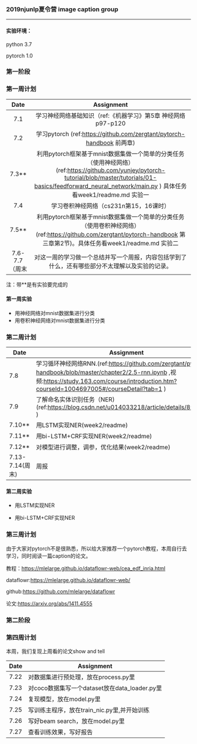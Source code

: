 ###  2019njunlp夏令营 image caption group

---

#### 实验环境：

python 3.7

pytorch 1.0

### 第一阶段

### 第一周计划

|     Date      |                          Assignment                          |
| :-----------: | :----------------------------------------------------------: |
|      7.1      | 学习神经网络基础知识（ref:《机器学习》第5章 神经网络p97-p120 |
|      7.2      | 学习pytorch (ref:https://github.com/zergtant/pytorch-handbook      前两章) |
|     7.3**     | 利用pytorch框架基于mnist数据集做一个简单的分类任务（使用神经网络）(ref:https://github.com/yunjey/pytorch-tutorial/blob/master/tutorials/01-basics/feedforward_neural_network/main.py ) 具体任务看week1/readme.md 实验一 |
|      7.4      |            学习卷积神经网络（cs231n第15，16课时）            |
|     7.5**     | 利用pytorch框架基于mnist数据集做一个简单的分类任务（使用卷积神经网络）(ref:https://github.com/zergtant/pytorch-handbook      第三章第2节)。具体任务看week1/readme.md 实验二 |
| 7.6-7.7（周末 | 对这一周的学习做一个总结并写一个周报，内容包括学到了什么，还有哪些部分不太理解以及实验的记录。 |

注：带**是有实验要完成的

#### 第一周实验

* 用神经网络对mnist数据集进行分类
* 用卷积神经网络对mnist数据集进行分类



### 第二周计划

| Date            | Assignment                                                   |
| --------------- | ------------------------------------------------------------ |
| 7.8             | 学习循环神经网络RNN.(ref:https://github.com/zergtant/pytorch-handbook/blob/master/chapter2/2.5-rnn.ipynb ,视频:https://study.163.com/course/introduction.htm?courseId=1004697005#/courseDetail?tab=1 ) |
| 7.9             | 了解命名实体识别任务（NER)(ref:https://blog.csdn.net/u014033218/article/details/89304699 ) |
| 7.10**          | 用LSTM实现NER(week2/readme)                                  |
| 7.11**          | 用bi-LSTM+CRF实现NER(week2/readme)                           |
| 7.12**          | 对模型进行调整，调参，优化结果(week2/readme)                 |
| 7.13-7.14(周末) | 周报                                                         |

#### 第二周实验

* 用LSTM实现NER

* 用bi-LSTM+CRF实现NER

  

### 第三周计划

由于大家对pytorch不是很熟悉，所以给大家推荐一个pytorch教程，本周自行去学习，同时阅读一篇caption的论文。

教程：https://mlelarge.github.io/dataflowr-web/cea_edf_inria.html

dataflowr:https://mlelarge.github.io/dataflowr-web/

github:https://github.com/mlelarge/dataflowr

论文:https://arxiv.org/abs/1411.4555



### 第二阶段

### 第四周计划

本周，我们复现上周看的论文show and tell

| Date | Assignment                                    |
| ---- | --------------------------------------------- |
| 7.22 | 对数据集进行预处理，放在process.py里          |
| 7.23 | 对coco数据集写一个dataset放在data_loader.py里 |
| 7.24 | 复现模型，放在model.py里                      |
| 7.25 | 写训练主程序，放在train_nic.py里,并开始训练   |
| 7.26 | 写好beam search，放在model.py里               |
| 7.27 | 查看训练效果，写好报告                        |

